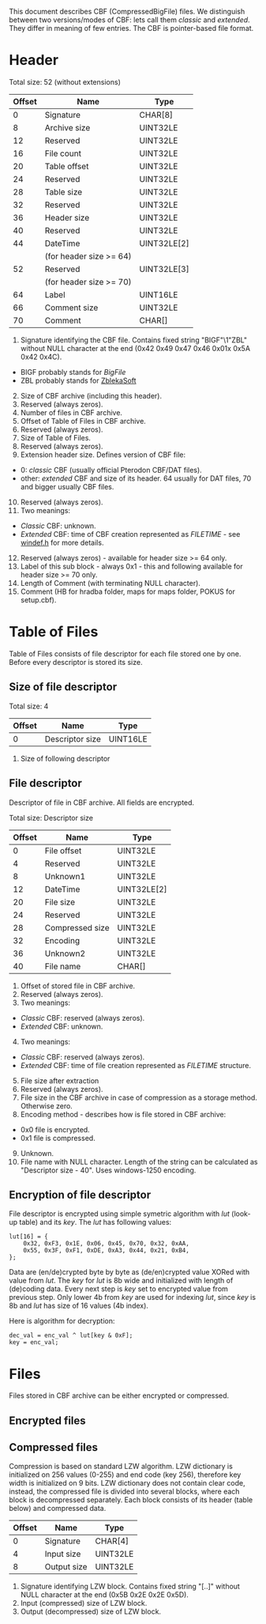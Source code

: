 This document describes CBF (CompressedBigFile) files.
We distinguish between two versions/modes of CBF:
lets call them *classic* and *extended*.
They differ in meaning of few entries.
The CBF is pointer-based file format.

Header
======

Total size: 52 (without extensions)

| Offset | Name         | Type          |
|--------|--------------|---------------|
| 0      | Signature    | CHAR[8]       |
| 8      | Archive size | UINT32LE      |
| 12     | Reserved     | UINT32LE      |
| 16     | File count   | UINT32LE      |
| 20     | Table offset | UINT32LE      |
| 24     | Reserved     | UINT32LE      |
| 28     | Table size   | UINT32LE      |
| 32     | Reserved     | UINT32LE      |
| 36     | Header size  | UINT32LE      |
| 40     | Reserved     | UINT32LE      |
| 44     | DateTime     | UINT32LE[2]   |
|      | (for header size >= 64) |      |
| 52     | Reserved     | UINT32LE[3]   |
|      | (for header size >= 70) |      |
| 64     | Label        | UINT16LE      |
| 66     | Comment size | UINT32LE      |
| 70     | Comment      | CHAR[]        |

1. Signature identifying the CBF file.
Contains fixed string "BIGF"\1"ZBL" without NULL character at the end (0x42 0x49 0x47 0x46 0x01x 0x5A 0x42 0x4C).
  * BIGF probably stands for *BigFile*
  * ZBL probably stands for
[ZblekaSoft](https://web.archive.org/web/20050321050830/http://www.zbl.cz/)
2. Size of CBF archive (including this header).
3. Reserved (always zeros).
4. Number of files in CBF archive.
5. Offset of Table of Files in CBF archive.
6. Reserved (always zeros).
7. Size of Table of Files.
8. Reserved (always zeros).
9. Extension header size. Defines version of CBF file:
  * 0: *classic* CBF (usually official Pterodon CBF/DAT files).
  * other: *extended* CBF and size of its header. 64 usually for DAT files, 70 and bigger usually CBF files.
10. Reserved (always zeros).
11. Two meanings:
  * *Classic* CBF: unknown.
  * *Extended* CBF: time of CBF creation represented as *FILETIME* - see
[windef.h](https://github.com/wine-mirror/wine/blob/master/include/windef.h)
for more details.
12. Reserved (always zeros) - available for header size >= 64 only.
13. Label of this sub block - always 0x1 - this and following available for header size >= 70 only.
14. Length of Comment (with terminating NULL character).
15. Comment (HB for hradba folder, maps for maps folder, POKUS for setup.cbf).

Table of Files
==============

Table of Files consists of file descriptor for each file stored one by one.
Before every descriptor is stored its size.

Size of file descriptor
-----------------------

Total size: 4

| Offset | Name            | Type     |
|--------|-----------------|----------|
| 0      | Descriptor size | UINT16LE |

1. Size of following descriptor

File descriptor
---------------

Descriptor of file in CBF archive.
All fields are encrypted.

Total size: Descriptor size

| Offset | Name            | Type        |
|--------|-----------------|-------------|
| 0      | File offset     | UINT32LE    |
| 4      | Reserved        | UINT32LE    |
| 8      | Unknown1        | UINT32LE    |
| 12     | DateTime        | UINT32LE[2] |
| 20     | File size       | UINT32LE    |
| 24     | Reserved        | UINT32LE    |
| 28     | Compressed size | UINT32LE    |
| 32     | Encoding        | UINT32LE    |
| 36     | Unknown2        | UINT32LE    |
| 40     | File name       | CHAR[]      |

1. Offset of stored file in CBF archive.
2. Reserved (always zeros).
3. Two meanings:
  * *Classic* CBF: reserved (always zeros).
  * *Extended* CBF: unknown.
4. Two meanings:
  * *Classic* CBF: reserved (always zeros).
  * *Extended* CBF: time of file creation represented as *FILETIME* structure.
5. File size after extraction
6. Reserved (always zeros).
7. File size in the CBF archive in case of compression as a storage method.
Otherwise zero.
8. Encoding method - describes how is file stored in CBF archive:
  * 0x0 file is encrypted.
  * 0x1 file is compressed.
9. Unknown.
10. File name with NULL character.
Length of the string can be calculated as "Descriptor size - 40".
Uses windows-1250 encoding.

Encryption of file descriptor
-----------------------------

File descriptor is encrypted using simple symetric algorithm with *lut* (look-up table) and its *key*.
The *lut* has following values:
```
lut[16] = {
	0x32, 0xF3, 0x1E, 0x06, 0x45, 0x70, 0x32, 0xAA,
	0x55, 0x3F, 0xF1, 0xDE, 0xA3, 0x44, 0x21, 0xB4,
};
```

Data are (en/de)crypted byte by byte as (de/en)crypted value XORed with value from *lut*.
The *key* for *lut* is 8b wide and initialized with length of (de)coding data.
Every next step is *key* set to encrypted value from previous step.
Only lower 4b from *key* are used for indexing *lut*, since *key* is 8b and *lut*
has size of 16 values (4b index).

Here is algorithm for decryption:
```
dec_val = enc_val ^ lut[key & 0xF];
key = enc_val;
```
Files
=====

Files stored in CBF archive can be either encrypted or compressed.

Encrypted files
---------------

Compressed files
----------------

Compression is based on standard LZW algorithm.
LZW dictionary is initialized on 256 values (0-255) and end code (key 256), therefore key width is initialized on 9 bits.
LZW dictionary does not contain clear code, instead, the compressed file is divided into several blocks, where each block is decompressed separately.
Each block consists of its header (table below) and compressed data.

| Offset | Name        | Type     |
|--------|-------------|----------|
| 0      | Signature   | CHAR[4]  |
| 4      | Input size  | UINT32LE |
| 8      | Output size | UINT32LE |

1. Signature identifying LZW block.
Contains fixed string "[..]" without NULL character at the end (0x5B 0x2E 0x2E 0x5D).
2. Input (compressed) size of LZW block.
3. Output (decompressed) size of LZW block.

